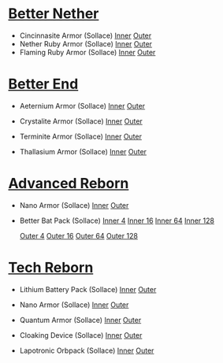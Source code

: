 

# [Better Nether](https://github.com/quiqueck/BetterNether/blob/1.20/src/main/resources/assets/minecraft/textures/models/armor)

 - Cincinnasite Armor (Sollace)
    [Inner](assets/minelittlepony/textures/models/armor/cincinnasite_layer_inner_pony.png)
    [Outer](assets/minelittlepony/textures/models/armor/cincinnasite_layer_outer_pony.png)
 - Nether Ruby Armor (Sollace)
    [Inner](assets/minelittlepony/textures/models/armor/nether_ruby_layer_inner_pony.png)
    [Outer](assets/minelittlepony/textures/models/armor/nether_ruby_layer_outer_pony.png)
 - Flaming Ruby Armor (Sollace)
    [Inner](assets/minelittlepony/textures/models/armor/flaming_ruby_layer_inner_pony.png)
    [Outer](assets/minelittlepony/textures/models/armor/flaming_ruby_layer_outer_pony.png)

# [Better End](https://github.com/quiqueck/BetterEnd/tree/1.20/src/main/resources/assets/minecraft/textures/models/armor)

 - Aeternium Armor (Sollace)
    [Inner](assets/minelittlepony/textures/models/armor/aeternium_layer_inner_pony.png)
    [Outer](assets/minelittlepony/textures/models/armor/aeternium_layer_outer_pony.png)

 - Crystalite Armor (Sollace)
    [Inner](assets/minelittlepony/textures/models/armor/crystalite_layer_inner_pony.png)
    [Outer](assets/minelittlepony/textures/models/armor/crystalite_layer_outer_pony.png)

 - Terminite Armor (Sollace)
    [Inner](assets/minelittlepony/textures/models/armor/terminite_layer_inner_pony.png)
    [Outer](assets/minelittlepony/textures/models/armor/terminite_layer_outer_pony.png)

 - Thallasium Armor (Sollace)
    [Inner](assets/minelittlepony/textures/models/armor/thallasium_layer_inner_pony.png)
    [Outer](assets/minelittlepony/textures/models/armor/thallasium_layer_outer_pony.png)

# [Advanced Reborn](https://github.com/Pitan76/AdvancedReborn/tree/1.19/src/main/resources/assets/minecraft/textures/models/armor)

 - Nano Armor (Sollace)
    [Inner](assets/minelittlepony/textures/models/armor/nano_layer_inner_pony.png)
    [Outer](assets/minelittlepony/textures/models/armor/nano_layer_outer_pony.png)

 - Better Bat Pack (Sollace)
    [Inner 4](assets/minelittlepony/textures/models/armor/batpack4_layer_inner_pony.png)
    [Inner 16](assets/minelittlepony/textures/models/armor/batpack16_layer_inner_pony.png)
    [Inner 64](assets/minelittlepony/textures/models/armor/batpack64_layer_inner_pony.png)
    [Inner 128](assets/minelittlepony/textures/models/armor/batpack64_layer_inner_pony.png)

    [Outer 4](assets/minelittlepony/textures/models/armor/batpack4_layer_outer_pony.png)
    [Outer 16](assets/minelittlepony/textures/models/armor/batpack16_layer_outer_pony.png)
    [Outer 64](assets/minelittlepony/textures/models/armor/batpack64_layer_outer_pony.png)
    [Outer 128](assets/minelittlepony/textures/models/armor/batpack64_layer_outer_pony.png)

# [Tech Reborn](https://github.com/TechReborn/TechReborn/blob/1.19/src/main/resources/assets/techreborn/textures/models/armor)

 - Lithium Battery Pack (Sollace)
    [Inner](assets/techreborn/textures/models/armor/lithium_batpack_layer_inner_pony.png)
    [Outer](assets/techreborn/textures/models/armor/lithium_batpack_layer_outer_pony.png)

 - Nano Armor (Sollace)
    [Inner](assets/techreborn/textures/models/armor/nano_layer_inner_pony.png)
    [Outer](assets/techreborn/textures/models/armor/nano_layer_outer_pony.png)

 - Quantum Armor (Sollace)
    [Inner](assets/techreborn/textures/models/armor/quantum_layer_inner_pony.png)
    [Outer](assets/techreborn/textures/models/armor/quantum_layer_outer_pony.png)

 - Cloaking Device (Sollace)
    [Inner](assets/techreborn/textures/models/armor/cloaking_device_layer_inner_pony.png)
    [Outer](assets/techreborn/textures/models/armor/cloaking_device_layer_outer_pony.png)

 - Lapotronic Orbpack (Sollace)
    [Inner](assets/techreborn/textures/models/armor/lapotronic_orbpack_layer_inner_pony.png)
    [Outer](assets/techreborn/textures/models/armor/lapotronic_orbpack_layer_outer_pony.png)
